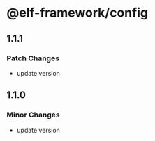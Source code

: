 # @elf-framework/config

## 1.1.1

### Patch Changes

- update version

## 1.1.0

### Minor Changes

- update version
